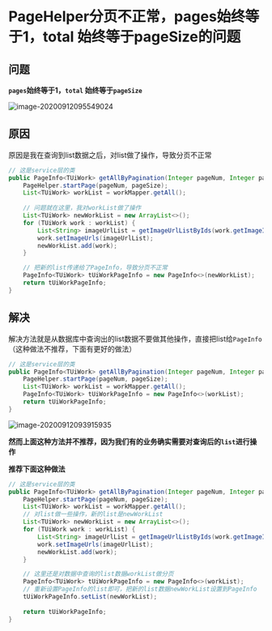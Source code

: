 # PageHelper分页不正常，pages始终等于1，total 始终等于pageSize的问题

## 问题

**`pages`始终等于1，`total` 始终等于`pageSize`**

![image-20200912095549024](https://gitee.com/AlanLee97/assert/raw/master/note_images/image-20200912095549024.png)



## 原因

原因是我在查询到list数据之后，对list做了操作，导致分页不正常

```java
// 这是service层的类
public PageInfo<TUiWork> getAllByPagination(Integer pageNum, Integer pageSize) {
    PageHelper.startPage(pageNum, pageSize);
    List<TUiWork> workList = workMapper.getAll();
    
    // 问题就在这里，我对workList做了操作
    List<TUiWork> newWorkList = new ArrayList<>();
    for (TUiWork work : workList) {
        List<String> imageUrlList = getImageUrlListByIds(work.getImageId());
        work.setImageUrls(imageUrlList);
        newWorkList.add(work);
    }

    // 把新的list传递给了PageInfo，导致分页不正常
    PageInfo<TUiWork> tUiWorkPageInfo = new PageInfo<>(newWorkList);
    return tUiWorkPageInfo;
}
```



## 解决

解决方法就是从数据库中查询出的list数据不要做其他操作，直接把list给`PageInfo`（这种做法不推荐，下面有更好的做法）

```java
// 这是service层的类
public PageInfo<TUiWork> getAllByPagination(Integer pageNum, Integer pageSize) {
    PageHelper.startPage(pageNum, pageSize);
    List<TUiWork> workList = workMapper.getAll();
    PageInfo<TUiWork> tUiWorkPageInfo = new PageInfo<>(workList);
    return tUiWorkPageInfo;
}
```

![image-20200912093915935](https://gitee.com/AlanLee97/assert/raw/master/note_images/image-20200912093915935.png)



**然而上面这种方法并不推荐，因为我们有的业务确实需要对查询后的`list`进行操作**



**推荐下面这种做法**

```java
// 这是service层的类
public PageInfo<TUiWork> getAllByPagination(Integer pageNum, Integer pageSize) {
    PageHelper.startPage(pageNum, pageSize);
    List<TUiWork> workList = workMapper.getAll();
    // 对list做一些操作，新的list是newWorkList
    List<TUiWork> newWorkList = new ArrayList<>();
    for (TUiWork work : workList) {
        List<String> imageUrlList = getImageUrlListByIds(work.getImageId());
        work.setImageUrls(imageUrlList);
        newWorkList.add(work);
    }

    // 这里还是对数据中查询的list数据workList做分页
    PageInfo<TUiWork> tUiWorkPageInfo = new PageInfo<>(workList);
    // 重新设置PageInfo的list即可，把新的list数据newWorkList设置到PageInfo
    tUiWorkPageInfo.setList(newWorkList);
    
    return tUiWorkPageInfo;
}
```

